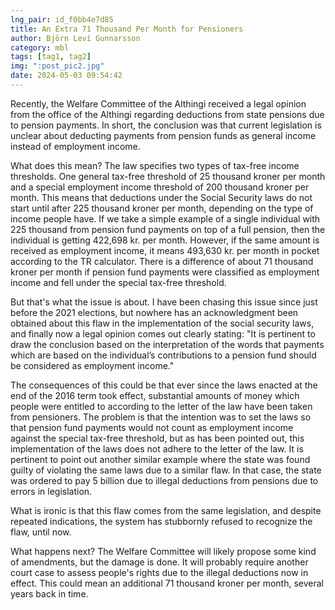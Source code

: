 ```yaml
---
lng_pair: id_f0bb4e7d85
title: An Extra 71 Thousand Per Month for Pensioners
author: Björn Leví Gunnarsson
category: mbl
tags: [tag1, tag2]
img: ":post_pic2.jpg"
date: 2024-05-03 09:54:42
---
```


Recently, the Welfare Committee of the Althingi received a legal opinion from the office of the Althingi regarding deductions from state pensions due to pension payments. In short, the conclusion was that current legislation is unclear about deducting payments from pension funds as general income instead of employment income.

What does this mean? The law specifies two types of tax-free income thresholds. One general tax-free threshold of 25 thousand kroner per month and a special employment income threshold of 200 thousand kroner per month. This means that deductions under the Social Security laws do not start until after 225 thousand kroner per month, depending on the type of income people have. If we take a simple example of a single individual with 225 thousand from pension fund payments on top of a full pension, then the individual is getting 422,698 kr. per month. However, if the same amount is received as employment income, it means 493,630 kr. per month in pocket according to the TR calculator. There is a difference of about 71 thousand kroner per month if pension fund payments were classified as employment income and fell under the special tax-free threshold.

But that's what the issue is about. I have been chasing this issue since just before the 2021 elections, but nowhere has an acknowledgment been obtained about this flaw in the implementation of the social security laws, and finally now a legal opinion comes out clearly stating: "It is pertinent to draw the conclusion based on the interpretation of the words that payments which are based on the individual’s contributions to a pension fund should be considered as employment income."

The consequences of this could be that ever since the laws enacted at the end of the 2016 term took effect, substantial amounts of money which people were entitled to according to the letter of the law have been taken from pensioners. The problem is that the intention was to set the laws so that pension fund payments would not count as employment income against the special tax-free threshold, but as has been pointed out, this implementation of the laws does not adhere to the letter of the law. It is pertinent to point out another similar example where the state was found guilty of violating the same laws due to a similar flaw. In that case, the state was ordered to pay 5 billion due to illegal deductions from pensions due to errors in legislation.

What is ironic is that this flaw comes from the same legislation, and despite repeated indications, the system has stubbornly refused to recognize the flaw, until now.

What happens next? The Welfare Committee will likely propose some kind of amendments, but the damage is done. It will probably require another court case to assess people's rights due to the illegal deductions now in effect. This could mean an additional 71 thousand kroner per month, several years back in time.